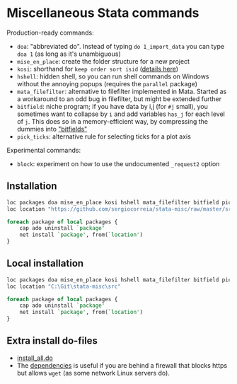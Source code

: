 # Miscellaneous Stata commands

Production-ready commands:

- `doa`: "abbreviated do". Instead of typing `do 1_import_data` you can type `doa 1` (as long as it's unambiguous)
- `mise_en_place`: create the folder structure for a new project
- `kosi`: shorthand for `keep order sort isid` ([details here](kosi.md))
- `hshell`: hidden shell, so you can run shell commands on Windows without the annoying popups (requires the `parallel` package)
- `mata_filefilter`: alternative to filefilter implemented in Mata. Started as a workaround to an odd bug in filefilter, but might be extended further
- `bitfield`: niche program; if you have data by i,j (for `#j` small), you sometimes want to collapse by `i` and add variables `has_j` for each level of `j`. This does so in a memory-efficient way, by compressing the dummies into ["bitfields"](https://en.wikipedia.org/wiki/Bit_field)
- `pick_ticks`: alternative rule for selecting ticks for a plot axis

Experimental commands:

- `block`: experiment on how to use the undocumented `_request2` option


## Installation

```stata
loc packages doa mise_en_place kosi hshell mata_filefilter bitfield pick_ticks
loc location "https://github.com/sergiocorreia/stata-misc/raw/master/src"

foreach package of local packages {
	cap ado uninstall `package'
	net install `package', from(`location')
}
```


## Local installation


```stata
loc packages doa mise_en_place kosi hshell mata_filefilter bitfield pick_ticks
loc location "C:\Git\stata-misc\src"

foreach package of local packages {
	cap ado uninstall `package'
	net install `package', from(`location')
}
```

## Extra install do-files

- [install_all.do](install_all.do)
- The [dependencies](https://github.com/sergiocorreia/stata-misc/tree/master/dependencies) is useful if you are behind a firewall that blocks https but allows `wget` (as some network Linux servers do).

